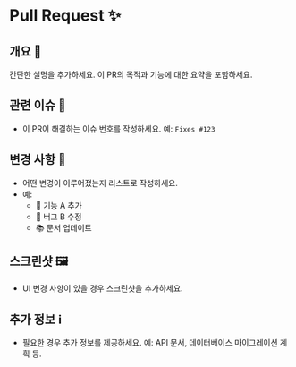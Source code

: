 # Pull Request ✨

## 개요 📝
간단한 설명을 추가하세요. 이 PR의 목적과 기능에 대한 요약을 포함하세요.

## 관련 이슈 🔗
- 이 PR이 해결하는 이슈 번호를 작성하세요. 예: `Fixes #123`

## 변경 사항 🚀
- 어떤 변경이 이루어졌는지 리스트로 작성하세요.
- 예:
  - 🎉 기능 A 추가
  - 🐛 버그 B 수정
  - 📚 문서 업데이트


## 스크린샷 🖼️
- UI 변경 사항이 있을 경우 스크린샷을 추가하세요.

## 추가 정보 ℹ️
- 필요한 경우 추가 정보를 제공하세요. 예: API 문서, 데이터베이스 마이그레이션 계획 등.
